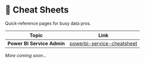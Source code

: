 # 📝 Cheat Sheets

Quick-reference pages for busy data pros.

| Topic | Link |
|-------|------|
| **Power BI Service Admin** | [powerbi-service-cheatsheet](powerbi-service-cheatsheet.html) |

*More coming soon…*
